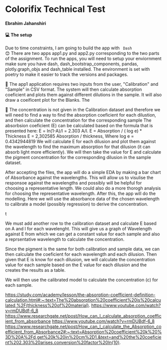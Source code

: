 # Colorifix Technical Test
#### Ebrahim Jahanshiri


#### :computer: The setup
Due to time constraints, I am going to build the app with <code> Dash </code> :blush: There are two apps app1.py and app2.py corresponding to the two parts of the assignment. To run the apps, you will need to setup your enviornment make sure you have dash, dash_bootstrap_components, pandas, plotly.graph_objs and dash_table installed. The environment is set with poetry to make it easier to track the versions and packages. 

:bell: The app1 application requires two inputs from the user, "Calibration" and "Sample" in CSV format. 
The system will then calculate absorption coeficient and plots them against different dilutions in the sample. It will also draw a coeificent plot for the Blanks. The 

:rainbow: The concentration is not given in the Calibration dataset and therefore we will need to find a way to find the absorption coeficient for each dilustion, and then calculate the concentration for the corresponding sample
The absorbsion coeficient (E) can be calculated based on the formula that is presented here: E = ln(1-A)/l = 2.303 A/l. E = Absorption / ( log e) * Thickness 
E = 2,302585 Absorption / thickness, Where log e = 0.4342944819
We will calculate E for each dilusion and plot them against the wavelength to find the maximum absorption for that dilusion (it can absorb light more efficiently). 
We will then take the value for E and calculate the pigment concentration for the corresponding dilusion in the sample dataset. 


After accepting the files, the app will do a simple EDA by making a bar chart of Absorbance against the wavelengths. This will allow us to visulise the responsoe against the wavelengths and possibly will be helpful for choosing a representative length. We could also do a more thorogh analysis for choosing the representative wavelength. 
After this, the app will do the modelling. Here we will use the absorbance data of the chosen wavelength to calibrate a model (possibly regression) to derive the concentration. 

t

We must add another row to the calibration dataset and calculate E based on A and l for each wavelenght. This will give us a graph of Wavelength against E from which we can get a constant value for each sample and also a reprsentative wavelength to calculate the concentration. 

Since the pigment is the same for both calibration and sample data, we can then calculate the coeficient for each wavelength and each dilusion. Then given that E is know for each dilusion, we will calculate the concentration value for each sample based on the E value for each dilusion and the creates the results as a table. 

We will then use the calibrated model to calculate the concentration (c) for each sample. 



https://study.com/academy/lesson/the-absorption-coefficient-definition-calculation.html#:~:text=The%20absorption%20coefficient%20is%20calculated,%2F(thickness%20of%20material).
https://www.youtube.com/watch?v=rmDUBdf-6_8 
https://www.researchgate.net/post/How_can_I_calculate_absorption_coefficient_from_absorbance
https://www.youtube.com/watch?v=rmDUBdf-6_8
https://www.researchgate.net/post/How_can_I_calculate_the_Absorption_coefficient_from_Absorbance2#:~:text=Absorption%20coefficient%20k%20%3D%20A%2Fd,get%20k%20in%20cm%2D1.&text=and%20the%20coeficient%202.303%20arises,conversion%20factor%20ln(10).

